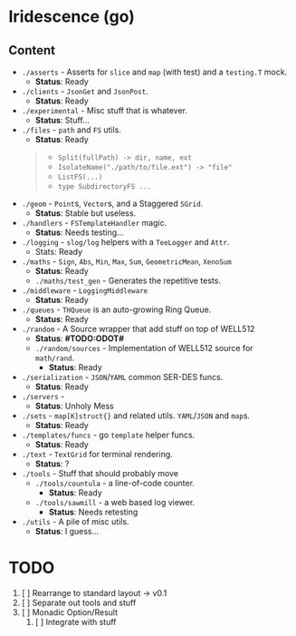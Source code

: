 # Iridescence (go)

## Content

* `./asserts` - Asserts for `slice` and `map` (with test) and a `testing.T` mock.
  * **Status**: Ready
* `./clients` - `JsonGet` and `JsonPost`.
  * **Status**: Ready
* `./experimental` - Misc stuff that is whatever.
  * **Status**: Stuff...
* `./files` - `path` and `FS` utils.
  * **Status**: Ready
  > + `Split(fullPath) -> dir, name, ext`
  > + `IsolateName("./path/to/file.ext") -> "file"`
  > + `ListFS(...)`
  > + `type SubdirectoryFS ...`
* `./geom` - `Point`s, `Vector`s, and a Staggered `SGrid`.
  * **Status**: Stable but useless.
* `./handlers` - `FSTemplateHandler` magic.
  * **Status**: Needs testing...
* `./logging` - `slog/log` helpers with a `TeeLogger` and `Attr`.
  * Stats: Ready
* `./maths` - `Sign`, `Abs`, `Min`, `Max`, `Sum`, `GeometricMean`, `XenoSum`
  * **Status**: Ready
  * `./maths/test_gen` - Generates the repetitive tests.
* `./middleware` - `LoggingMiddleware`
  * **Status**: Ready
* `./queues` - `THQueue` is an auto-growing Ring Queue.
  * **Status**: Ready
* `./random` - A Source wrapper that add stuff on top of WELL512
  * **Status**: **#TODO:ODOT#**
  * `./random/sources` - Implementation of WELL512 source for `math/rand`.
    * **Status**: Ready
* `./serialization` - `JSON`/`YAML` common SER-DES funcs.
  * **Status**: Ready
* `./servers` - 
  * **Status**: Unholy Mess
* `./sets` - `map[K]struct{}` and related utils. `YAML`/`JSON` and `map`s.
  * **Status**: Ready
* `./templates/funcs` - go `template` helper funcs.
  * **Status**: Ready
* `./text` - `TextGrid` for terminal rendering.
  * **Status**: ?
* `./tools` - Stuff that should probably move
  * `./tools/countula` - a line-of-code counter.
    * **Status**: Ready
  * `./tools/sawmill` - a web based log viewer.
    * **Status**: Needs retesting
* `./utils` - A pile of misc utils.
  * **Status**: I guess...

# TODO

1. [ ] Rearrange to standard layout -> v0.1
2. [ ] Separate out tools and stuff
3. [ ] Monadic Option/Result
   1. [ ] Integrate with stuff